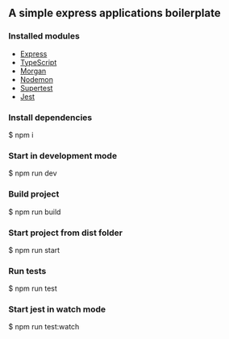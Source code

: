 ## A simple express applications boilerplate

### Installed modules

- [Express](http://expressjs.com//)
- [TypeScript](https://www.typescriptlang.org/)
- [Morgan](https://github.com/expressjs/morgan#readme)
- [Nodemon](https://github.com/remy/nodemon)
- [Supertest](https://github.com/visionmedia/supertest#readme)
- [Jest](https://jestjs.io/)

### Install dependencies
$ npm i

### Start in development mode
$ npm run dev

### Build project
$ npm run build

### Start project from dist folder
$ npm run start

### Run tests
$ npm run test

### Start jest in watch mode
$ npm run test:watch